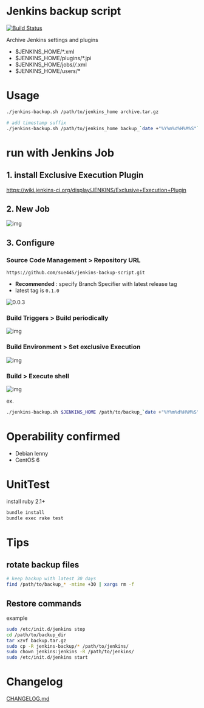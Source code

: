 # Jenkins backup script

[![Build Status](https://travis-ci.org/sue445/jenkins-backup-script.svg?branch=master)](https://travis-ci.org/sue445/jenkins-backup-script)

Archive Jenkins settings and plugins

* $JENKINS_HOME/*.xml
* $JENKINS_HOME/plugins/*.jpi
* $JENKINS_HOME/jobs/*/*.xml
* $JENKINS_HOME/users/*

# Usage
```sh
./jenkins-backup.sh /path/to/jenkins_home archive.tar.gz

# add timestamp suffix
./jenkins-backup.sh /path/to/jenkins_home backup_`date +"%Y%m%d%H%M%S"`.tar.gz
```

# run with Jenkins Job
## 1. install Exclusive Execution Plugin
https://wiki.jenkins-ci.org/display/JENKINS/Exclusive+Execution+Plugin

## 2. New Job
![img](http://cdn-ak.f.st-hatena.com/images/fotolife/s/sue445/20131208/20131208001948.png)

## 3. Configure
### Source Code Management > Repository URL
```
https://github.com/sue445/jenkins-backup-script.git
```

* **Recommended** : specify Branch Specifier with latest release tag
* latest tag is `0.1.0`

![0.0.3](http://f.st-hatena.com/images/fotolife/s/sue445/20140331/20140331010645.png)

### Build Triggers > Build periodically
![img](http://cdn-ak.f.st-hatena.com/images/fotolife/s/sue445/20131110/20131110180825.png)

### Build Environment > Set exclusive Execution
![img](http://cdn-ak.f.st-hatena.com/images/fotolife/s/sue445/20131110/20131110194540.png)

### Build > Execute shell
![img](http://cdn-ak.f.st-hatena.com/images/fotolife/s/sue445/20131110/20131110193935.png)

ex.

```bash
./jenkins-backup.sh $JENKINS_HOME /path/to/backup_`date +"%Y%m%d%H%M%S"`.tar.gz
```

# Operability confirmed
* Debian lenny
* CentOS 6

# UnitTest
install ruby 2.1+

```bash
bundle install
bundle exec rake test
```

# Tips
## rotate backup files
```bash
# keep backup with latest 30 days
find /path/to/backup_* -mtime +30 | xargs rm -f
```

## Restore commands
example

```bash
sudo /etc/init.d/jenkins stop
cd /path/to/backup_dir
tar xzvf backup.tar.gz
sudo cp -R jenkins-backup/* /path/to/jenkins/
sudo chown jenkins:jenkins -R /path/to/jenkins/
sudo /etc/init.d/jenkins start
```

# Changelog
[CHANGELOG.md](CHANGELOG.md)
